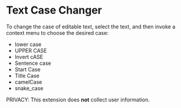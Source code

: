 # Text Case Changer
To change the case of editable text, select the text, 
and then invoke a context menu to choose the desired case: 
* lower case 
* UPPER CASE 
* Invert cASE 
* Sentence case 
* Start Case 
* Title Case 
* camelCase 
* snake_case

PRIVACY: This extension does <b>not</b> collect user information.

